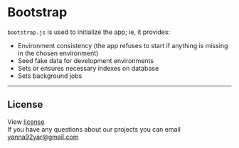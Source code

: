 # Bootstrap

`bootstrap.js` is used to initialize the app; ie, it provides:  
- Environment consistency (the app refuses to start if anything is missing in the chosen environment)
- Seed fake data for development environments
- Sets or ensures necessary indexes on database
- Sets background jobs 

---

## License
  View [license](/LICENSE)  
  If
 you have any questions about our projects you can email [yanna92yar@gmail.com](mailto:yanna92yar@gmail.com)


